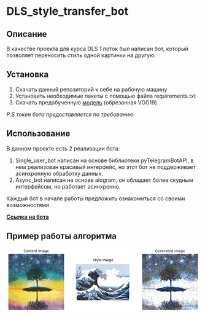 # DLS_style_transfer_bot

## Описание
В качестве проекта для курса DLS 1 поток был написан бот, который позволяет переносить стиль одной картинки на другую.

## Установка 
1. Скачать данный репозиторий к себе на рабочую машину
2. Установить необходимые пакеты с помощью файла requirements.txt
3. Скачать предобученную [модель](https://drive.google.com/file/d/1dAT6ZCPilMcFshtFde53jYKzdMXCLjd9/view?usp=sharing) (обрезанная VGG19)

*P.S токен бота предоставляется по требованию*
## Использование

В данном проекте есть 2 реализации бота:
1. Single_user_bot написан на основе библиотеки pyTelegramBotAPI, в нем реализован красивый интерфейс, но этот бот не поддерживает асинхронную обработку данных.
2. Async_bot написан на основе aiogram, он обладает более скудным интерфейсом, но работает асинхронно.

Каждый бот в начале работы предложить ознакомиться со своими возможностями

**[Ссылка на бота](https://t.me/perenos_style_bot)**
## Пример работы алгоритма

![Вот примерно так будет выглядет перенос](/sample/samp.png)
